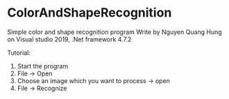 # ColorAndShapeRecognition

Simple color and shape recognition program
Write by Nguyen Quang Hung on Visual studio 2019, .Net framework 4.7.2

Tutorial:
1. Start the program
2. File -> Open
3. Choose an image which you want to process -> open
4. File -> Recognize
